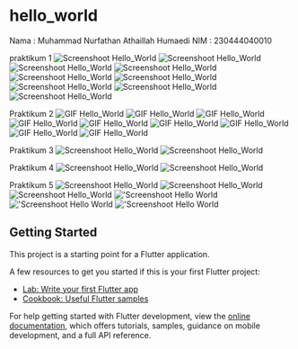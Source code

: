 # hello_world
Nama : Muhammad Nurfathan Athaillah Humaedi
NIM  : 230444040010

praktikum 1
![Screenshoot Hello_World](images/13.png)
![Screenshoot Hello_World](images/14.png)
![Screenshoot Hello_World](images/15.png)
![Screenshoot Hello_World](images/16.png)
![Screenshoot Hello_World](images/17.png)
![Screenshoot Hello_World](images/18.png)
![Screenshoot Hello_World](images/19.png)
![Screenshoot Hello_World](images/20.png)
![Screenshoot Hello_World](images/21.png)

Praktikum 2
![GIF Hello_World](images/keseluruhan.gif)
![GIF Hello_World](images/01.gif)
![GIF Hello_World](images/08.gif)
![GIF Hello_World](images/09.gif)
![GIF Hello_World](images/10.gif)
![GIF Hello_World](images/11.gif)
![GIF Hello_World](images/12.gif)
![GIF Hello_World](images/24.gif)
![GIF Hello_World](images/25.gif)

Praktikum 3
![Screenshoot Hello_World](images/01.png)
![Screenshoot Hello_World](images/23.png)

Praktikum 4
![Screenshoot Hello_World](images/02.png)
![Screenshoot Hello_World](images/03.png)

Praktikum 5
![Screenshoot Hello_World](images/04.png)
![Screenshoot Hello_World](images/05.png)
![Screenshoot Hello_World](images/06.png)
!['Screenshoot Hello World](images/07.png)
!['Screenshoot Hello World](images/26.png)
!['Screenshoot Hello World](images/27.png)



## Getting Started

This project is a starting point for a Flutter application.

A few resources to get you started if this is your first Flutter project:

- [Lab: Write your first Flutter app](https://docs.flutter.dev/get-started/codelab)
- [Cookbook: Useful Flutter samples](https://docs.flutter.dev/cookbook)

For help getting started with Flutter development, view the
[online documentation](https://docs.flutter.dev/), which offers tutorials,
samples, guidance on mobile development, and a full API reference.
